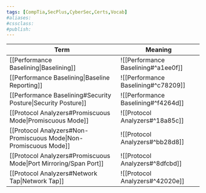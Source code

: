 ```yaml
---
tags: [CompTia,SecPlus,CyberSec,Certs,Vocab]
#aliases:
#cssclass:
#publish:
---
```


| Term                                                              | Meaning                             |
| ----------------------------------------------------------------- | ----------------------------------- |
| [[Performance Baselining\|Baselining]]                            | ![[Performance Baselining#^a1ee0f]] |
| [[Performance Baselining\|Baseline Reporting]]                    | ![[Performance Baselining#^c78209]] |
| [[Performance Baselining#Security Posture\|Security Posture]]     | ![[Performance Baselining#^f4264d]] |
| [[Protocol Analyzers#Promiscuous Mode\|Promiscuous Mode]]         | ![[Protocol Analyzers#^18a85c]]     |
| [[Protocol Analyzers#Non-Promiscuous Mode\|Non-Promiscuous Mode]] | ![[Protocol Analyzers#^bb28d8]]     |
| [[Protocol Analyzers#Promiscuous Mode\|Port Mirroring/Span Port]] | ![[Protocol Analyzers#^8dfcbd]]     |
| [[Protocol Analyzers#Network Tap\|Network Tap]]                   | ![[Protocol Analyzers#^42020e]]                                    |
